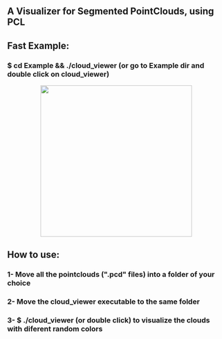 ## A Visualizer for Segmented PointClouds, using PCL 

## Fast Example:
### $ cd Example && ./cloud_viewer (or go to Example dir and double click on cloud_viewer)

<p align="center">
  <img src="https://s22.postimg.org/p1nexop1t/printseg.png" width="350"/>
</p>



## How to use:
### 1- Move all the pointclouds (".pcd" files) into a folder of your choice
### 2- Move the cloud_viewer executable to the same folder
### 3- $ ./cloud_viewer (or double click) to visualize the clouds with diferent random colors
